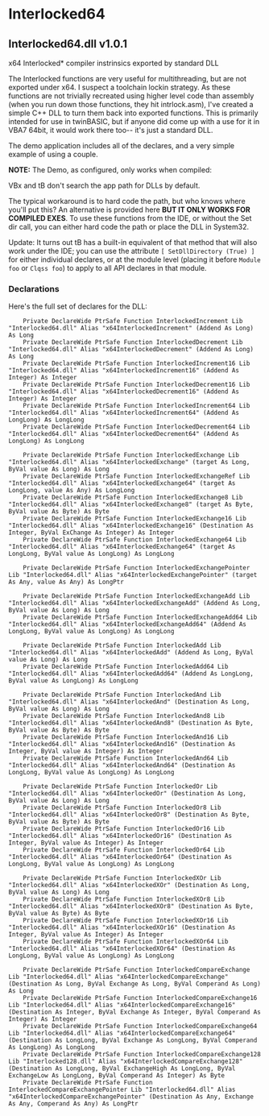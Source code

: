 # Interlocked64
## Interlocked64.dll v1.0.1
x64 Interlocked* compiler instrinsics exported by standard DLL

The Interlocked functions are very useful for multithreading, but are not exported under x64. I suspect a toolchain lockin strategy. As these functions are not trivially recreated using higher level code than assembly (when you run down those functions, they hit intrlock.asm), I've created a simple C++ DLL to turn them back into exported functions. This is primarily intended for use in twinBASIC, but if anyone did come up with a use for it in VBA7 64bit, it would work there too-- it's just a standard DLL.

The demo application includes all of the declares, and a very simple example of using a couple. 

**NOTE:** The Demo, as configured, only works when compiled:

VBx and tB don't search the app path for DLLs by default.

The typical workaround is to hard code the path, but who knows where you'll put this? An alternative is provided here **BUT IT ONLY WORKS FOR COMPILED EXES**.
To use these functions from the IDE, or without the Set dir call, you can either hard code the path or place the DLL in System32.

Update: It turns out tB has a built-in equivalent of that method that will also work under the IDE; you can use the attribute `[ SetDllDirectory (True) ]` for either individual declares, or at the module level (placing it before `Module foo` or `Clqss foo`) to apply to all API declares in that module.

### Declarations
Here's the full set of declares for the DLL:

```
    Private DeclareWide PtrSafe Function InterlockedIncrement Lib "Interlocked64.dll" Alias "x64InterlockedIncrement" (Addend As Long) As Long
    Private DeclareWide PtrSafe Function InterlockedDecrement Lib "Interlocked64.dll" Alias "x64InterlockedDecrement" (Addend As Long) As Long
    Private DeclareWide PtrSafe Function InterlockedIncrement16 Lib "Interlocked64.dll" Alias "x64InterlockedIncrement16" (Addend As Integer) As Integer
    Private DeclareWide PtrSafe Function InterlockedDecrement16 Lib "Interlocked64.dll" Alias "x64InterlockedDecrement16" (Addend As Integer) As Integer
    Private DeclareWide PtrSafe Function InterlockedIncrement64 Lib "Interlocked64.dll" Alias "x64InterlockedIncrement64" (Addend As LongLong) As LongLong
    Private DeclareWide PtrSafe Function InterlockedDecrement64 Lib "Interlocked64.dll" Alias "x64InterlockedDecrement64" (Addend As LongLong) As LongLong
    
    Private DeclareWide PtrSafe Function InterlockedExchange Lib "Interlocked64.dll" Alias "x64InterlockedExchange" (target As Long, ByVal value As Long) As Long
    Private DeclareWide PtrSafe Function InterlockedExchangeRef Lib "Interlocked64.dll" Alias "x64InterlockedExchange64" (target As LongLong, value As Any) As LongLong
    Private DeclareWide PtrSafe Function InterlockedExchange8 Lib "Interlocked64.dll" Alias "x64InterlockedExchange8" (target As Byte, ByVal value As Byte) As Byte
    Private DeclareWide PtrSafe Function InterlockedExchange16 Lib "Interlocked64.dll" Alias "x64InterlockedExchange16" (Destination As Integer, ByVal ExChange As Integer) As Integer
    Private DeclareWide PtrSafe Function InterlockedExchange64 Lib "Interlocked64.dll" Alias "x64InterlockedExchange64" (target As LongLong, ByVal value As LongLong) As LongLong
    
    Private DeclareWide PtrSafe Function InterlockedExchangePointer Lib "Interlocked64.dll" Alias "x64InterlockedExchangePointer" (target As Any, value As Any) As LongPtr
    
    Private DeclareWide PtrSafe Function InterlockedExchangeAdd Lib "Interlocked64.dll" Alias "x64InterlockedExchangeAdd" (Addend As Long, ByVal value As Long) As Long
    Private DeclareWide PtrSafe Function InterlockedExchangeAdd64 Lib "Interlocked64.dll" Alias "x64InterlockedExchangeAdd64" (Addend As LongLong, ByVal value As LongLong) As LongLong
   
    Private DeclareWide PtrSafe Function InterlockedAdd Lib "Interlocked64.dll" Alias "x64InterlockedAdd" (Addend As Long, ByVal value As Long) As Long
    Private DeclareWide PtrSafe Function InterlockedAdd64 Lib "Interlocked64.dll" Alias "x64InterlockedAdd64" (Addend As LongLong, ByVal value As LongLong) As LongLong
    
    Private DeclareWide PtrSafe Function InterlockedAnd Lib "Interlocked64.dll" Alias "x64InterlockedAnd" (Destination As Long, ByVal value As Long) As Long
    Private DeclareWide PtrSafe Function InterlockedAnd8 Lib "Interlocked64.dll" Alias "x64InterlockedAnd8" (Destination As Byte, ByVal value As Byte) As Byte
    Private DeclareWide PtrSafe Function InterlockedAnd16 Lib "Interlocked64.dll" Alias "x64InterlockedAnd16" (Destination As Integer, ByVal value As Integer) As Integer
    Private DeclareWide PtrSafe Function InterlockedAnd64 Lib "Interlocked64.dll" Alias "x64InterlockedAnd64" (Destination As LongLong, ByVal value As LongLong) As LongLong
    
    Private DeclareWide PtrSafe Function InterlockedOr Lib "Interlocked64.dll" Alias "x64InterlockedOr" (Destination As Long, ByVal value As Long) As Long
    Private DeclareWide PtrSafe Function InterlockedOr8 Lib "Interlocked64.dll" Alias "x64InterlockedOr8" (Destination As Byte, ByVal value As Byte) As Byte
    Private DeclareWide PtrSafe Function InterlockedOr16 Lib "Interlocked64.dll" Alias "x64InterlockedOr16" (Destination As Integer, ByVal value As Integer) As Integer
    Private DeclareWide PtrSafe Function InterlockedOr64 Lib "Interlocked64.dll" Alias "x64InterlockedOr64" (Destination As LongLong, ByVal value As LongLong) As LongLong

    Private DeclareWide PtrSafe Function InterlockedXOr Lib "Interlocked64.dll" Alias "x64InterlockedXOr" (Destination As Long, ByVal value As Long) As Long
    Private DeclareWide PtrSafe Function InterlockedXOr8 Lib "Interlocked64.dll" Alias "x64InterlockedXOr8" (Destination As Byte, ByVal value As Byte) As Byte
    Private DeclareWide PtrSafe Function InterlockedXOr16 Lib "Interlocked64.dll" Alias "x64InterlockedXOr16" (Destination As Integer, ByVal value As Integer) As Integer
    Private DeclareWide PtrSafe Function InterlockedXOr64 Lib "Interlocked64.dll" Alias "x64InterlockedXOr64" (Destination As LongLong, ByVal value As LongLong) As LongLong

    Private DeclareWide PtrSafe Function InterlockedCompareExchange Lib "Interlocked64.dll" Alias "x64InterlockedCompareExchange" (Destination As Long, ByVal Exchange As Long, ByVal Comperand As Long) As Long
    Private DeclareWide PtrSafe Function InterlockedCompareExchange16 Lib "Interlocked64.dll" Alias "x64InterlockedCompareExchange16" (Destination As Integer, ByVal Exchange As Integer, ByVal Comperand As Integer) As Integer
    Private DeclareWide PtrSafe Function InterlockedCompareExchange64 Lib "Interlocked64.dll" Alias "x64InterlockedCompareExchange64" (Destination As LongLong, ByVal Exchange As LongLong, ByVal Comperand As LongLong) As LongLong
    Private DeclareWide PtrSafe Function InterlockedCompareExchange128 Lib "Interlocked128.dll" Alias "x64InterlockedCompareExchange128" (Destination As LongLong, ByVal ExchangeHigh As LongLong, ByVal ExchangeLow As LongLong, ByVal Comperand As Integer) As Byte
    Private DeclareWide PtrSafe Function InterlockedCompareExchangePointer Lib "Interlocked64.dll" Alias "x64InterlockedCompareExchangePointer" (Destination As Any, Exchange As Any, Comperand As Any) As LongPtr
```
